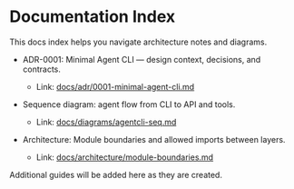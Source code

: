 # Documentation Index

This docs index helps you navigate architecture notes and diagrams.

- ADR-0001: Minimal Agent CLI — design context, decisions, and contracts.
  - Link: [docs/adr/0001-minimal-agent-cli.md](adr/0001-minimal-agent-cli.md)
- Sequence diagram: agent flow from CLI to API and tools.
  - Link: [docs/diagrams/agentcli-seq.md](diagrams/agentcli-seq.md)

- Architecture: Module boundaries and allowed imports between layers.
  - Link: [docs/architecture/module-boundaries.md](architecture/module-boundaries.md)

Additional guides will be added here as they are created.
